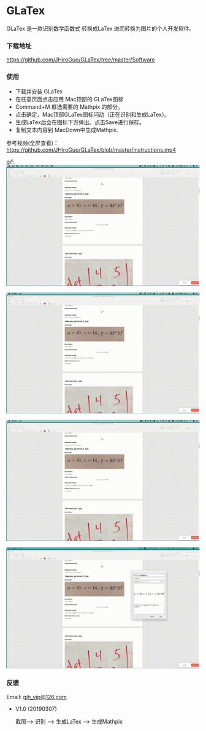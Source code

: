 # GLaTex 
GLaTex 是一款识别数学函数式 转换成LaTex 进而转换为图片的个人开发软件。

### 下载地址
https://github.com/JHiroGuo/GLaTex/tree/master/Software

### 使用

* 下载并安装 GLaTex
* 在任意页面点击应用 Mac顶部的 GLaTex图标
* Command+M 框选需要的 Mathpix 的部分。
* 点击确定，Mac顶部GLaTex图标闪动（正在识别和生成LaTex）。
* 生成LaTex后会在图标下方弹出。点击Save进行保存。
* 复制文本内容到 MacDown中生成Mathpix.

参考视频(全屏查看)：https://github.com/JHiroGuo/GLaTex/blob/master/instructions.mp4

gif:
![avatar](https://github.com/JHiroGuo/GLaTex/blob/master/Images/001.gif)

![avatar](https://github.com/JHiroGuo/GLaTex/blob/master/Images/002.gif)

![avatar](https://github.com/JHiroGuo/GLaTex/blob/master/Images/003.gif)

![avatar](https://github.com/JHiroGuo/GLaTex/blob/master/Images/004.gif)

### 反馈
Email: gjh_vip@126.com


* V1.0 (20190307)
	
	截图--> 识别 --> 生成LaTex --> 生成Mathpix
  
  
